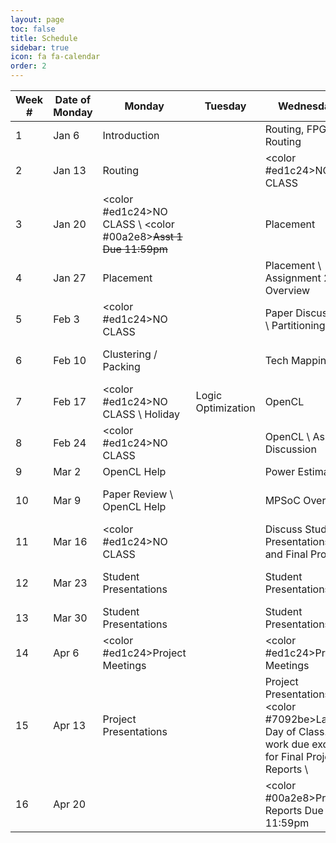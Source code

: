 ```yaml
---
layout: page
toc: false
title: Schedule
sidebar: true
icon: fa fa-calendar
order: 2
---
```


| Week # | Date of Monday |  Monday  |  Tuesday  |  Wednesday  |  Thursday  |  Friday  |
|--------|----------------|----------|-----------|-------------|------------|----------|
|1| Jan 6  |  Introduction  | |  Routing, FPGA Routing  |
|2| Jan 13 |  Routing  | |  <color #ed1c24>NO CLASS</color>  |
|3| Jan 20 |   <color #ed1c24>NO CLASS</color> \\ <color #00a2e8><del>Asst 1 Due 11:59pm</del></color>  | |  Placement  | | <color #00a2e8>Asst 1 Due 11:59pm</color> |
|4| Jan 27 |  Placement  | |  Placement \\ Assignment 2 Overview  | 
|5| Feb 3 |  <color #ed1c24>NO CLASS</color>  | |  Paper Discussion \\ Partitioning  |
|6| Feb 10 |  Clustering / Packing  | |  Tech Mapping  |    |  <color #00a2e8>Asst 2 Due 11:59pm</color>  |
|7| Feb 17 |  <color #ed1c24>NO CLASS \\ Holiday </color>  |  Logic Optimization  |  OpenCL   |
|8| Feb 24 |  <color #ed1c24>NO CLASS</color>  | |  OpenCL \\ Asst 3 Discussion  |
|9| Mar 2 |  OpenCL Help  | |  Power Estimation  |
|10| Mar 9 |  Paper Review \\ OpenCL Help  | |  MPSoC Overview   |   | <color #00a2e8>Asst 3 Due 11:59pm</color>  |
|11| Mar 16 |  <color #ed1c24>NO CLASS  </color>  | |  Discuss Student Presentations and Final Project  |
|12| Mar 23 |  Student Presentations  | |  Student Presentations  | |  <color #00a2e8>Project Proposal Due</color>  |
|13| Mar 30 |  Student Presentations  | |  Student Presentations  |
|14| Apr 6 |  <color #ed1c24>Project Meetings</color>  | |   <color #ed1c24>Project Meetings</color>  |
|15| Apr 13 |  Project Presentations  |  |  Project Presentations \\ <color #7092be>Last Day of Class. \\ All work due except for Final Project Reports </color> \\   | | |
|16| Apr  20  | | |  <color #00a2e8>Project Reports Due 11:59pm</color>  | @#585858: |  @#585858:|

